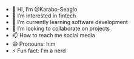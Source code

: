 - 👋 Hi, I’m @Karabo-Seaglo
- 👀 I’m interested in fintech
- 🌱 I’m currently learning software development
- 💞️ I’m looking to collaborate on projects
- 📫 How to reach me social media
- 😄 Pronouns: him
- ⚡ Fun fact: I'm a nerd
  

<!---
Karabo-Seaglo/Karabo-Seaglo is a ✨ special ✨ repository because its `README.md` (this file) appears on your GitHub profile.
You can click the Preview link to take a look at your changes.
--->

